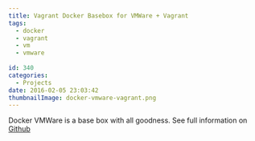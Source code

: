 ```yaml
---
title: Vagrant Docker Basebox for VMWare + Vagrant
tags:
  - docker
  - vagrant
  - vm
  - vmware
  
id: 340
categories:
  - Projects
date: 2016-02-05 23:03:42
thumbnailImage: docker-vmware-vagrant.png
---
```


Docker VMWare is a base box with all goodness. See full information on [Github](https://github.com/yogendra/docker-vmware)
<!--more-->
